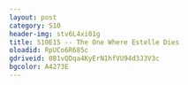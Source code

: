 ```yaml
---
layout: post 
category: S10 
header-img: stv6L4xi01g 
title: S10E15 -- The One Where Estelle Dies 
oloadid: RpUCo6R685c 
gdriveid: 0B1vQDqa4KyErN1hfVU94d3J3V3c 
bgcolor: A4273E
--- 
```

<!--more--> 
